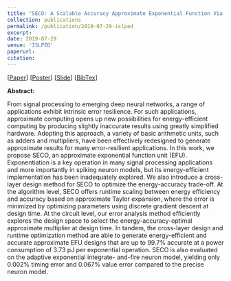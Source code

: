 ```yaml
---
title: "SECO: A Scalable Accuracy Approximate Exponential Function Via Cross-Layer Optimization"
collection: publications
permalink: /publication/2019-07-29-islped
excerpt:
date: 2019-07-29
venue: 'ISLPED'
paperurl:
citation:
---
```

[[Paper](https://diwu1990.github.io/files/2019-07-29-islped-paper.pdf)] 
[[Poster](https://diwu1990.github.io/files/2019-07-29-islped-poster.pdf)] 
[[Slide](https://diwu1990.github.io/files/2019-07-29-islped-slide.pdf)] 
[[BibTex](https://diwu1990.github.io/files/2019-07-29-islped-paper.bib)]

__Abstract:__

From signal processing to emerging deep neural networks, a range of applications exhibit intrinsic error resilience. For such applications, approximate computing opens up new possibilities for energy-efficient computing by producing slightly inaccurate results using greatly simplified hardware. Adopting this approach, a variety of basic arithmetic units, such as adders and multipliers, have been effectively redesigned to generate approximate results for many error-resilient applications. In this work, we propose SECO, an approximate exponential function unit (EFU). Exponentiation is a key operation in many signal processing applications and more importantly in spiking neuron models, but its energy-efficient implementation has been inadequately explored. We also introduce a cross-layer design method for SECO to optimize the energy-accuracy trade-off. At the algorithm level, SECO offers runtime scaling between energy efficiency and accuracy based on approximate Taylor expansion, where the error is minimized by optimizing parameters using discrete gradient descent at design time. At the circuit level, our error analysis method efficiently explores the design space to select the energy-accuracy-optimal approximate multiplier at design time. In tandem, the cross-layer design and runtime optimization method are able to generate energy-efficient and accurate approximate EFU designs that are up to 99.7% accurate at a power consumption of 3.73 pJ per exponential operation. SECO is also evaluated on the adaptive exponential integrate- and-fire neuron model, yielding only 0.002% timing error and 0.067% value error compared to the precise neuron model.